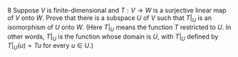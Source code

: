8 Suppose $V$ is finite-dimensional and $T: V \rightarrow W$ is a surjective linear map of $V$ onto $W$. Prove that there is a subspace $U$ of $V$ such that $\left.T\right|_{U}$ is an isomorphism of $U$ onto $W$. (Here $\left.T\right|_{U}$ means the function $T$ restricted to $U$. In other words, $\left.T\right|_{U}$ is the function whose domain is $U$, with $\left.T\right|_{U}$ defined by $\left.T\right|_{U}(u)=T u$ for every $u \in U$.)
